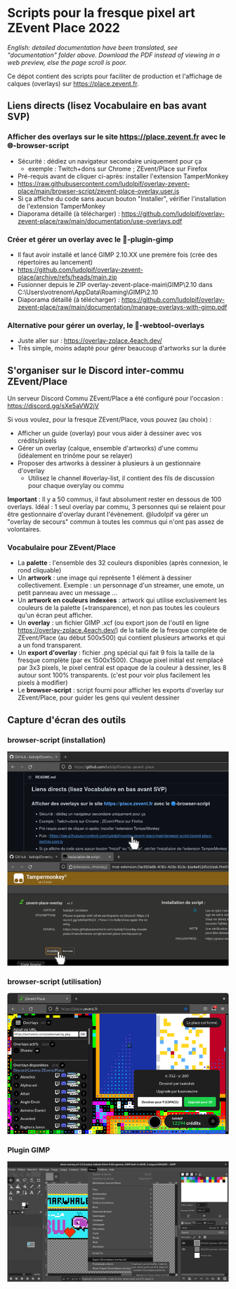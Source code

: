 # Scripts pour la fresque pixel art ZEvent Place 2022

*English: detailed documentation have been translated, see "documentation" folder above. Download the PDF instead of viewing in a web preview, else the page scroll is poor.*

Ce dépot contient des scripts pour faciliter de production et l'affichage de calques (overlays) sur https://place.zevent.fr.

## Liens directs (lisez Vocabulaire en bas avant SVP)

### Afficher des overlays sur le site https://place.zevent.fr avec le 🌐-browser-script

- Sécurité : dédiez un navigateur secondaire uniquement pour ça
  - exemple : Twitch+dons sur Chrome ; ZEvent/Place sur Firefox
- Pré-requis avant de cliquer ci-après: installer l'extension TamperMonkey
- https://raw.githubusercontent.com/ludolpif/overlay-zevent-place/main/browser-script/zevent-place-overlay.user.js
- Si ça affiche du code sans aucun bouton "Installer", vérifier l'installation de l'extension TamperMonkey
- Diaporama détaillé (à télécharger) : https://github.com/ludolpif/overlay-zevent-place/raw/main/documentation/use-overlays.pdf

### Créer et gérer un overlay avec le 🎨-plugin-gimp

- Il faut avoir installé et lancé GIMP 2.10.XX une premère fois (crée des répertoires au lancement)
- https://github.com/ludolpif/overlay-zevent-place/archive/refs/heads/main.zip
- Fusionner depuis le ZIP overlay-zevent-place-main\GIMP\2.10 dans C:\Users\votrenom\AppData\Roaming\GIMP\2.10
- Diaporama détaillé (à télécharger) : https://github.com/ludolpif/overlay-zevent-place/raw/main/documentation/manage-overlays-with-gimp.pdf

### Alternative pour gérer un overlay, le 🧰-webtool-overlays

- Juste aller sur : https://overlay-zplace.4each.dev/
- Très simple, moins adapté pour gérer beaucoup d'artworks sur la durée

## S'organiser sur le Discord inter-commu ZEvent/Place

Un serveur Discord Commu ZEvent/Place a été configuré pour l'occasion : https://discord.gg/sXe5aVW2jV

Si vous voulez, pour la fresque ZEvent/Place, vous pouvez (au choix) :
- Afficher un guide (overlay) pour vous aider à dessiner avec vos crédits/pixels
- Gérer un overlay (calque, ensemble d'artworks) d'une commu (idéalement en trinôme pour se relayer)
- Proposer des artworks à dessiner à plusieurs à un gestionnaire d'overlay
  - Utilisez le channel #overlay-list, il contient des fils de discussion pour chaque overylay ou commu

**Important** : Il y a 50 commus, il faut absolument rester en dessous de 100 overlays. Idéal : 1 seul overlay par commu, 3 personnes qui se relaient pour être gestionnaire d'overlay durant l'évènement. @ludolpif va gérer un "overlay de secours" commun à toutes les commus qui n'ont pas assez de volontaires. 

### Vocabulaire pour ZEvent/Place

- La **palette** : l'ensemble des 32 couleurs disponibles (après connexion, le rond cliquable)
- Un **artwork** : une image qui représente 1 élément à dessiner collectivement.
Exemple : un personnage d'un streamer, une emote, un petit panneau avec un message ...
- Un **artwork en couleurs indexées** : artwork qui utilise exclusivement les couleurs de la palette (+transparence), et non pas toutes les couleurs qu'un écran peut afficher.
- Un **overlay** : un fichier GIMP .xcf (ou export json de l'outil en ligne https://overlay-zplace.4each.dev/) de la taille de la fresque complète de ZEvent/Place (au début 500x500) qui contient plusieurs artworks et qui a un fond transparent.
- Un **export d'overlay** : fichier .png spécial qui fait 9 fois la taille de la fresque complète (par ex 1500x1500). Chaque pixel initial est remplacé par 3x3 pixels, le pixel central est opaque de la couleur à dessiner, les 8 autour sont 100% transparents. (c'est pour voir plus facilement les pixels à modifier)
- Le **browser-script** : script fourni pour afficher les exports d'overlay sur ZEvent/Place, pour guider les gens qui veulent dessiner 

## Capture d'écran des outils

### browser-script (installation)

![browser-script install](/documentation/browser-script-install.png?raw=true "Installation de l'extension browser-script")

### browser-script (utilisation)

![browser-script demo](/documentation/browser-script-demo.png?raw=true "Capture d'écran du browser-script")

### Plugin GIMP

![plugin-gimp-demo](/documentation/plugin-gimp-demo.png?raw=true "Capture d'écran du plugin GIMP")

